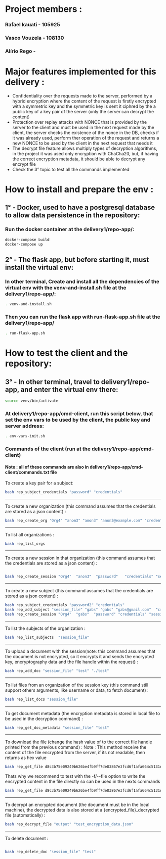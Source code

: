 # Project members :

### Rafael kauati - 105925
### Vasco Vouzela - 108130
### Alírio Rego   - 

# Major features implemented for this delivery :
* Confidentiality over the requests made to the server, performed by a hybrid encryption where the content of the request is firstly encrypted with a symmetric key and the symmetric key is sent it ciphred by the a public key of a key pair of the server (only the server can decrypt the content) 
* Protection over replay attacks with NONCE that is provided by the server to the client and must be used in the next request made by the client, the server checks the existence of the nonce in the DB, checks if it was already used, perform ther operation of the request and returns a new NONCE to be used by the client in the next request that needs it
* The decrypt file feature allows multiply types of decryption algorithms, in the project it was used only encryption with ChaCha20, but, if having the correct encryption metadata, it should be able to decrypt any encrypt file
* Check the 3° topic to test all the commands implemented

# How to install and prepare the env :

## 1° - Docker, used to have a postgresql database to allow data persistence in the repository:

### Run the docker container at the delivery1/repo-app/:

```bash
docker-compose build
docker-compose up
```

## 2° - The flask app, but before starting it, must install the virtual env:

### In other terminal, Create and install all the dependencies of the virtual env with the venv-and-install.sh file at the delivery1/repo-app/:

```bash
. venv-and-install.sh
```

### Then you can run the flask app with run-flask-app.sh file at the delivery1/repo-app/

```bash
. run-flask-app.sh
```

# How to test the client and the repository:

## 3° - In other terminal, travel to delivery1/repo-app, and enter the virtual env there: 
```bash
source venv/bin/activate
```

### At delivery1/repo-app/cmd-client, run this script below, that set the env vars to be used by the client, the public key and server address: 
```bash
. env-vars-init.sh
```

### Commands of the client (run at the delivery1/repo-app/cmd-client)
#### Note : all of these commands are also in delivery1/repo-app/cmd-client/commands.txt file

To create a key pair for a subject:
```bash
bash rep_subject_credentials "password" "credentials"
```
<hr>

To create a new organization (this command assumes that the credentials are stored as a json content) :
```bash
bash rep_create_org "Org4" "anon3" "anon3" "anon3@example.com" "credentials"  
```
<hr>

To list all organizations :
```bash
bash rep_list_orgs
```
<hr>

To create a new session in that organization (this command assumes that the credentials are stored as a json content) :
```bash

bash rep_create_session "Org4"  "anon3"  "password"   "credentials" "session_file" 
```
<hr>


To create a new subject (this command assumes that the credentials are stored as a json content) :
```bash
bash rep_subject_credentials "password2" "credentials"
bash rep_add_subject "session_file" "gabs" "gabs" "gabs@gmail.com"  "credentials"
bash rep_create_session "Org4"  "gabs"  "password" "credentials" "session_file"
```
<hr>

To list the subjects of the organization :
```bash
bash rep_list_subjects  "session_file"
```
<hr>

To upload a document with the session(note: this command assumes that the document is not encrypted, so it encrypts it and sends the encrypted key, encryptography data and the file handle within the request) :
```bash
bash rep_add_doc "session_file" "test" "./test"
```
<hr>

To list files from an organization of the session key (this command still support others arguments, like username or data, to fetch document) :
```bash
bash rep_list_docs "session_file"
```
<hr>

To get document metadata (the encryption metadata is stored in local file to be used in the decryption command) :
```bash
bash rep_get_doc_metadata "session_file" "test"
```
<hr>

To download the file (change the hash value of to the correct file handle printed from the previous command) :
Note : This method receive the content of the file encrypted from the server, if its not readable, then returns as hex value 
```bash
bash rep_get_file d8c3b75e09249b626be4fb9ff7de83867e3fcd6f1afa664c5131d81055ac8867 
```
Thats why we recommend to test with the -f/--file option to write the encrypted content in the file directly so can be used in the nexts commands
```bash
bash rep_get_file d8c3b75e09249b626be4fb9ff7de83867e3fcd6f1afa664c5131d81055ac8867 -f "output"
```
<hr>

To decrypt an encrypted document (the document must be in the local machine), the decrypted data is also stored at a {encrypted_file}_decrypted file (automatically) :
```bash
bash rep_decrypt_file "output" "test_encryption_data.json"
```
<hr>

To delete document :
```bash

bash rep_delete_doc "session_file" "test"
```
